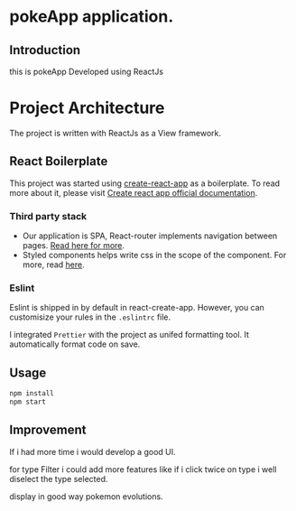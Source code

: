# pokeApp application.

## Introduction
this is pokeApp Developed using ReactJs
# Project Architecture

The project is written with ReactJs as a View framework.

## React Boilerplate

This project was started using [create-react-app](https://github.com/facebook/create-react-app) as a boilerplate. To read more about it, please visit [Create react app official documentation](https://en.reactjs.org/docs/create-a-new-react-app.html).

### Third party stack
- Our application is SPA, React-router implements navigation between pages. [Read here for more](https://redux.js.org/introduction/core-concepts).
- Styled components helps write css in the scope of the component. For more, read [here](https://styled-components.com/docs/basics#getting-started).


### Eslint

Eslint is shipped in by default in react-create-app. However, you can customisize your rules in the `.eslintrc` file. 

I integrated `Prettier` with the project as unifed formatting tool. It automatically format code on save.

## Usage

```python
npm install
npm start
```
## Improvement
If i had more time i would develop a good UI.

for type Filter i could add more features like if i click twice on type i well diselect the type selected.

display in good way pokemon evolutions.
